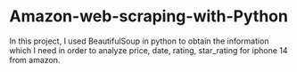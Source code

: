 # Amazon-web-scraping-with-Python
In this project, I used BeautifulSoup in python to obtain the information which I need in order to analyze price, date, rating, star_rating for iphone 14 from amazon.
